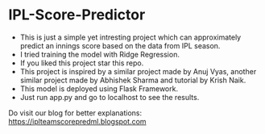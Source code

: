 # IPL-Score-Predictor

- This is just a simple yet intresting project which can approximately predict an innings score based on the data from IPL season.  
- I tried training the model with Ridge Regression. 
- If you liked this project star this repo.  
- This project is inspired by a similar project made by Anuj Vyas, another similar project made by Abhishek Sharma and tutorial by Krish Naik.    
- This model is deployed using Flask Framework.  
- Just run app.py and go to localhost to see the results.

Do visit our blog for better explanations: https://iplteamscorepredml.blogspot.com
